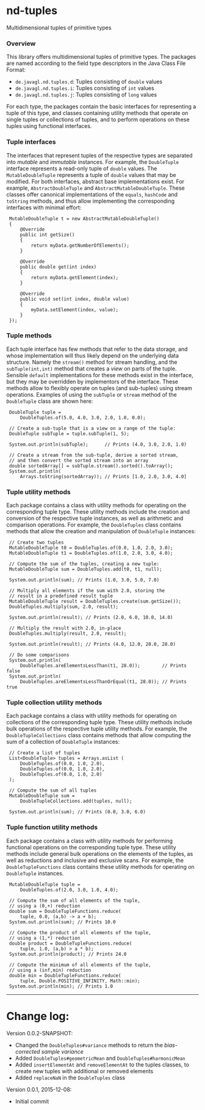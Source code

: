 
# nd-tuples

Multidimensional tuples of primitive types  

### Overview

This library offers multidimensional tuples of primitive types. The packages 
are named according to the field type descriptors in the Java Class File Format:

*   `de.javagl.nd.tuples.d`: Tuples consisting of `double` values
*   `de.javagl.nd.tuples.i`: Tuples consisting of `int` values
*   `de.javagl.nd.tuples.j`: Tuples consisting of `long` values

For each type, the packages contain the basic interfaces for representing 
a tuple of this type, and classes containing utility methods that operate 
on single tuples or collections of tuples, and to perform operations on 
these tuples using functional interfaces.  

### Tuple interfaces

The interfaces that represent tuples of the respective types are separated 
into _mutable_ and _immutable_ instances. For example, the `DoubleTuple` 
interface represents a read-only tuple of `double` values. The 
`MutableDoubleTuple` represents a tuple of `double` values that may be 
modified. For both interfaces, abstract base implementations exist. 
For example, `AbstractDoubleTuple` and `AbstractMutableDoubleTuple`. 
These classes offer canonical implementations of the `equals`, `hashCode` 
and `toString` methods, and thus allow implementing the corresponding 
interfaces with minimal effort:  

     MutableDoubleTuple t = new AbstractMutableDoubleTuple()
     {
         @Override
         public int getSize()
         {
             return myData.getNumberOfElements();
         }

         @Override
         public double get(int index)
         {
             return myData.getElement(index);
         }

         @Override
         public void set(int index, double value)
         {
             myData.setElement(index, value);
         }
     });


### Tuple methods

Each tuple interface has few methods that refer to the data storage, and 
whose implementation will thus likely depend on the underlying data 
structure. Namely the `stream()` method for stream handling, and the 
`subTuple(int,int)` method that creates a _view_ on parts of the tuple. 
Sensible `default` implementations for these methods exist in the interface, 
but they may be overridden by implementors of the interface. These methods 
allow to flexibly operate on tuples (and sub-tuples) using stream operations. 
Examples of using the `subTuple` or `stream` method of the `DoubleTuple` 
class are shown here:

     DoubleTuple tuple = 
         DoubleTuples.of(5.0, 4.0, 3.0, 2.0, 1.0, 0.0);

     // Create a sub-tuple that is a view on a range of the tuple:
     DoubleTuple subTuple = tuple.subTuple(1, 5);

     System.out.println(subTuple);      // Prints (4.0, 3.0, 2.0, 1.0)

     // Create a stream from the sub-tuple, derive a sorted stream, 
     // and then convert the sorted stream into an array
     double sortedArray[] = subTuple.stream().sorted().toArray(); 
     System.out.println(
         Arrays.toString(sortedArray)); // Prints [1.0, 2.0, 3.0, 4.0]

### Tuple utility methods

Each package contains a class with utility methods for operating on the 
corresponding tuple type. These utility methods include the creation and 
conversion of the respective tuple instances, as well as arithmetic and 
comparison operations. For example, the `DoubleTuples` class contains 
methods that allow the creation and manipulation of `DoubleTuple` instances:

     // Create two tuples
     MutableDoubleTuple t0 = DoubleTuples.of(0.0, 1.0, 2.0, 3.0);
     MutableDoubleTuple t1 = DoubleTuples.of(1.0, 2.0, 3.0, 4.0);

     // Compute the sum of the tuples, creating a new tuple:
     MutableDoubleTuple sum = DoubleTuples.add(t0, t1, null);

     System.out.println(sum); // Prints (1.0, 3.0, 5.0, 7.0)

     // Multiply all elements if the sum with 2.0, storing the 
     // result in a predefined result tuple 
     MutableDoubleTuple result = DoubleTuples.create(sum.getSize());
     DoubleTuples.multiply(sum, 2.0, result);

     System.out.println(result); // Prints (2.0, 6.0, 10.0, 14.0)

     // Multiply the result with 2.0, in-place
     DoubleTuples.multiply(result, 2.0, result);

     System.out.println(result); // Prints (4.0, 12.0, 20.0, 28.0)

     // Do some comparisons
     System.out.println(
         DoubleTuples.areElementsLessThan(t1, 28.0));        // Prints false
     System.out.println(
         DoubleTuples.areElementsLessThanOrEqual(t1, 28.0)); // Prints true

### Tuple collection utility methods

Each package contains a class with utility methods for operating on collections 
of the corresponding tuple type. These utility methods include bulk operations 
of the respective tuple utility methods. For example, the 
`DoubleTupleCollections` class contains methods that allow computing 
the sum of a collection of `DoubleTuple` instances:

     // Create a list of tuples
     List<DoubleTuple> tuples = Arrays.asList (
         DoubleTuples.of(0.0, 1.0, 2.0),
         DoubleTuples.of(0.0, 1.0, 2.0),
         DoubleTuples.of(0.0, 1.0, 2.0)
     );

     // Compute the sum of all tuples
     MutableDoubleTuple sum = 
         DoubleTupleCollections.add(tuples, null);

     System.out.println(sum); // Prints (0.0, 3.0, 6.0)


### Tuple function utility methods

Each package contains a class with utility methods for performing functional 
operations on the corresponding tuple type. These utility methods include 
general bulk operations on the elements of the tuples, as well as 
reductions and inclusive and exclusive scans. For example, the 
`DoubleTupleFunctions` class contains these utility methods for 
operating on `DoubleTuple` instances.

     MutableDoubleTuple tuple = 
         DoubleTuples.of(2.0, 3.0, 1.0, 4.0);

     // Compute the sum of all elements of the tuple,
     // using a (0,+) reduction
     double sum = DoubleTupleFunctions.reduce(
         tuple, 0.0, (a,b) -> a + b);
     System.out.println(sum); // Prints 10.0

     // Compute the product of all elements of the tuple,
     // using a (1,*) reduction
     double product = DoubleTupleFunctions.reduce(
         tuple, 1.0, (a,b) > a * b);
     System.out.println(product); // Prints 24.0

     // Compute the minimum of all elements of the tuple,
     // using a (inf,min) reduction
     double min = DoubleTupleFunctions.reduce(
         tuple, Double.POSITIVE_INFINITY, Math::min);
     System.out.println(min); // Prints 1.0


---
     
# Change log:

Version 0.0.2-SNAPSHOT:

* Changed the `DoubleTuples#variance` methods to return 
the *bias-corrected sample variance*
* Added `DoubleTuples#geometricMean` and `DoubleTuples#harmonicMean`
* Added `insertElementAt` and `removeElementAt` to the tuples classes,
  to create new tuples with additional or removed elements
* Added `replaceNaN` in the `DoubleTuples` class
     

Version 0.0.1, 2015-12-08:

* Initial commit
     